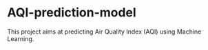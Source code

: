 # AQI-prediction-model
This project aims at predicting Air Quality Index (AQI) using Machine Learning.
